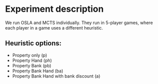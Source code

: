 # Experiment description

We run OSLA and MCTS individually. They run in 5-player games, where each player in a game uses a different heuristic.

## Heuristic options:
- Property only (p)
- Property Hand (ph)
- Property Bank (pb)
- Property Bank Hand (ba)
- Property Bank Hand with bank discount (a)
